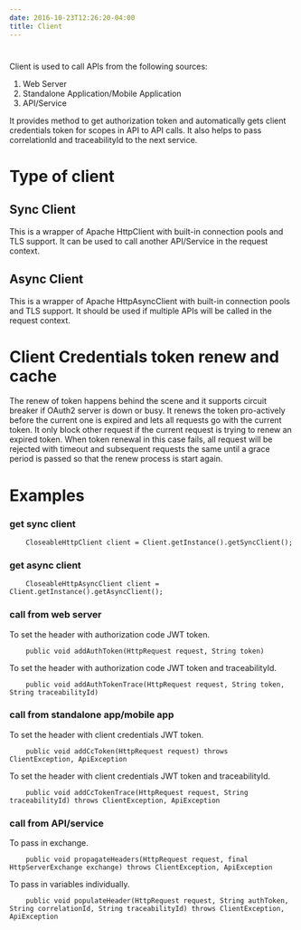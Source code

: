 ```yaml
---
date: 2016-10-23T12:26:20-04:00
title: Client
---
```

#

Client is used to call APIs from the following sources:

1. Web Server
2. Standalone Application/Mobile Application
3. API/Service

It provides method to get authorization token and automatically gets client
credentials token for scopes in API to API calls. It also helps to pass correlationId
and traceabilityId to the next service. 

# Type of client

## Sync Client
This is a wrapper of Apache HttpClient with built-in connection pools and TLS
support. It can be used to call another API/Service in the request context.

## Async Client
This is a wrapper of Apache HttpAsyncClient with built-in connection pools and
TLS support. It should be used if multiple APIs will be called in the request
context.


# Client Credentials token renew and cache
The renew of token happens behind the scene and it supports circuit breaker
if OAuth2 server is down or busy. It renews the token pro-actively before the
current one is expired and lets all requests go with the current token. It only
block other request if the current request is trying to renew an expired token.
When token renewal in this case fails, all request will be rejected with timeout
and subsequent requests the same until a grace period is passed so that the
renew process is start again. 

# Examples

### get sync client

```
    CloseableHttpClient client = Client.getInstance().getSyncClient();

```

### get async client

```
    CloseableHttpAsyncClient client = Client.getInstance().getAsyncClient();

```

### call from web server

To set the header with authorization code JWT token.

```
    public void addAuthToken(HttpRequest request, String token) 

```

To set the header with authorization code JWT token and traceabilityId.

```
    public void addAuthTokenTrace(HttpRequest request, String token, String traceabilityId) 
```

### call from standalone app/mobile app

To set the header with client credentials JWT token.
```
    public void addCcToken(HttpRequest request) throws ClientException, ApiException 
```

To set the header with client credentials JWT token and traceabilityId.

```
    public void addCcTokenTrace(HttpRequest request, String traceabilityId) throws ClientException, ApiException 

```

### call from API/service

To pass in exchange.

```
    public void propagateHeaders(HttpRequest request, final HttpServerExchange exchange) throws ClientException, ApiException 

```

To pass in variables individually.

```
    public void populateHeader(HttpRequest request, String authToken, String correlationId, String traceabilityId) throws ClientException, ApiException 

```
